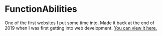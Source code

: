 # FunctionAbilities
One of the first websites I put some time into. Made it back at the end of 2019 when I was first getting into web development. 
<a href="https://clever-elion-268a4a.netlify.app/" target="_blank">You can view it here.</a>
